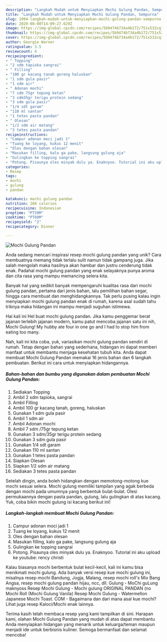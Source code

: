 ```yaml
---
description: "Langkah Mudah untuk Menyiapkan Mochi Gulung Pandan, Sempurna"
title: "Langkah Mudah untuk Menyiapkan Mochi Gulung Pandan, Sempurna"
slug: 1994-langkah-mudah-untuk-menyiapkan-mochi-gulung-pandan-sempurna
date: 2020-08-08T14:09:27.629Z
image: https://img-global.cpcdn.com/recipes/5b9474b734a4b172/751x532cq70/mochi-gulung-pandan-foto-resep-utama.jpg
thumbnail: https://img-global.cpcdn.com/recipes/5b9474b734a4b172/751x532cq70/mochi-gulung-pandan-foto-resep-utama.jpg
cover: https://img-global.cpcdn.com/recipes/5b9474b734a4b172/751x532cq70/mochi-gulung-pandan-foto-resep-utama.jpg
author: Georgie Warner
ratingvalue: 3.5
reviewcount: 4
recipeingredient:
- " Topping"
- "2 sdm tapioka sangrai"
- " Filling"
- "100 gr kacang tanah goreng haluskan"
- "1 sdm gula pasir"
- "1 sdm air"
- " Adonan mochi"
- "7 sdm 75gr tepung ketan"
- "3 sdm35gr terigu protein sedang"
- "3 sdm gula pasir"
- "1/4 sdt garam"
- "110 ml santan"
- "1 tetes pasta pandan"
- " Olesan"
- "1/2 sdm air matang"
- "3 tetes pasta pandan"
recipeinstructions:
- "Campur adonan moci jadi 1"
- "Tuang ke loyang, kukus 12 menit"
- "Oles dengan bahan olesan"
- "Masukan filling, kalo ga pake, langsung gulung aja"
- "Gulingkan ke topping sangrai"
- "Potong. Pisaunya oles minyak dulu ya. Enaknyoo. Tutorial ini aku upload ke youtube: rency christi"
categories:
- Resep
tags:
- mochi
- gulung
- pandan

katakunci: mochi gulung pandan 
nutrition: 268 calories
recipecuisine: Indonesian
preptime: "PT39M"
cooktime: "PT60M"
recipeyield: "2"
recipecategory: Dinner

---
```



![Mochi Gulung Pandan](https://img-global.cpcdn.com/recipes/5b9474b734a4b172/751x532cq70/mochi-gulung-pandan-foto-resep-utama.jpg)

Anda sedang mencari inspirasi resep mochi gulung pandan yang unik? Cara membuatnya memang tidak terlalu sulit namun tidak gampang juga. Jika salah mengolah maka hasilnya akan hambar dan justru cenderung tidak enak. Padahal mochi gulung pandan yang enak selayaknya punya aroma dan cita rasa yang mampu memancing selera kita.

Banyak hal yang sedikit banyak mempengaruhi kualitas rasa dari mochi gulung pandan, pertama dari jenis bahan, lalu pemilihan bahan segar, hingga cara membuat dan menghidangkannya. Tak perlu pusing kalau ingin menyiapkan mochi gulung pandan enak di rumah, karena asal sudah tahu triknya maka hidangan ini mampu menjadi suguhan istimewa.

Hai kali ini Hel buat mochi gulung pandan. Jika kamu penggemar berat jajanan terlebih jajanan modern, kamu patut mencoba jajanan satu ini nih, Mochi Gulung! My hubby ate four in one go and I had to stop him from eating too many.


Nah, kali ini kita coba, yuk, variasikan mochi gulung pandan sendiri di rumah. Tetap dengan bahan yang sederhana, hidangan ini dapat memberi manfaat untuk membantu menjaga kesehatan tubuh kita. Anda dapat membuat Mochi Gulung Pandan memakai 16 jenis bahan dan 6 langkah pembuatan. Berikut ini cara untuk menyiapkan hidangannya.

<!--inarticleads1-->

##### Bahan-bahan dan bumbu yang digunakan dalam pembuatan Mochi Gulung Pandan:

1. Sediakan  Topping
1. Ambil 2 sdm tapioka, sangrai
1. Ambil  Filling
1. Ambil 100 gr kacang tanah, goreng, haluskan
1. Gunakan 1 sdm gula pasir
1. Ambil 1 sdm air
1. Ambil  Adonan mochi
1. Ambil 7 sdm /75gr tepung ketan
1. Gunakan 3 sdm/35gr terigu protein sedang
1. Gunakan 3 sdm gula pasir
1. Gunakan 1/4 sdt garam
1. Gunakan 110 ml santan
1. Gunakan 1 tetes pasta pandan
1. Siapkan  Olesan
1. Siapkan 1/2 sdm air matang
1. Sediakan 3 tetes pasta pandan


Setelah dingin, anda boleh hidangkan dengan memotong-motong kue mochi sesuai selera. Mochi gulung memiliki tampilan yang agak berbeda dengan mochi pada umumnya yang berbentuk bulat-bulat. Olesi permukaannya dengan pasta pandan, gulung, lalu gulingkan di atas kacang. Yuk, coba bikin mochi gulung isi kacang berikut ini! 

<!--inarticleads2-->

##### Langkah-langkah membuat Mochi Gulung Pandan:

1. Campur adonan moci jadi 1
1. Tuang ke loyang, kukus 12 menit
1. Oles dengan bahan olesan
1. Masukan filling, kalo ga pake, langsung gulung aja
1. Gulingkan ke topping sangrai
1. Potong. Pisaunya oles minyak dulu ya. Enaknyoo. Tutorial ini aku upload ke youtube: rency christi


Kalau biasanya mochi berbentuk bulat kecil-kecil, kali ini kamu bisa menikmati mochi gulung. Ada banyak versi resep kue mochi gulung ini, misalnya resep mochi Bandung, Jogja, Malang, resep mochi roll&#39;s Mix Bang Angsa, resep mochi gulung pandan hijau, ncc, dll. Gulung - MoChi guLung maknyoss Resep Mochi Gulung - Mochi gulung ORIGINAL PANDAN (no Mochi Roll (Mochi Gulung Vanila) Resep Mochi Gulung - Watermellon Japanese Mochi Toast. COM - Bagaimana dan dari mana asal kue mochi? Lihat juga resep Kaloci/Mochi enak lainnya. 

Terima kasih telah membaca resep yang kami tampilkan di sini. Harapan kami, olahan Mochi Gulung Pandan yang mudah di atas dapat membantu Anda menyiapkan hidangan yang menarik untuk keluarga/teman maupun menjadi ide untuk berbisnis kuliner. Semoga bermanfaat dan selamat mencoba!
